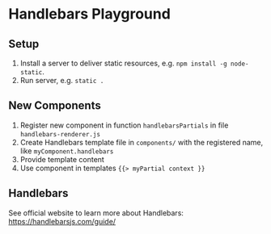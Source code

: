 # Handlebars Playground

## Setup

1. Install a server to deliver static resources, e.g. `npm install -g node-static`.
2. Run server, e.g. `static .`

## New Components

1. Register new component in function `handlebarsPartials` in file `handlebars-renderer.js`
2. Create Handlebars template file in `components/` with the registered name, like `myComponent.handlebars`
3. Provide template content
4. Use component in templates `{{> myPartial context }}`

## Handlebars

See official website to learn more about Handlebars: https://handlebarsjs.com/guide/
